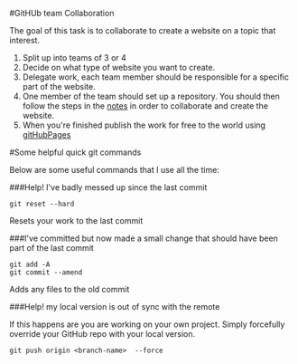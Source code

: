 #GitHUb team Collaboration 

The goal of this task is to collaborate to create a website on a topic that interest. 


1. Split up into teams of 3 or 4 
2. Decide on what type of website you want to create. 
3. Delegate work, each team member should be responsible for a specific part of the website. 
4. One member of the team should set up a repository. You should then follow the steps in the [notes](README.md) in order to collaborate and create the website. 
5. When you're finished publish the work for free to the world using [gitHubPages](https://help.github.com/articles/user-organization-and-project-pages/)




#Some helpful quick git commands

Below are some useful commands that I use all the time:


###Help! I've badly messed up since the last commit 

`git reset --hard`   

Resets your work to the last commit 

###I've committed but now made a small change that should have been part of the last commit

`git add -A`  
`git commit --amend` 

Adds any files to the old commit 
 
###Help! my local version is out of sync with the remote

If this happens are you are working on your own project. Simply forcefully override your GitHub repo with your local version.

`git push origin <branch-name>  --force`





